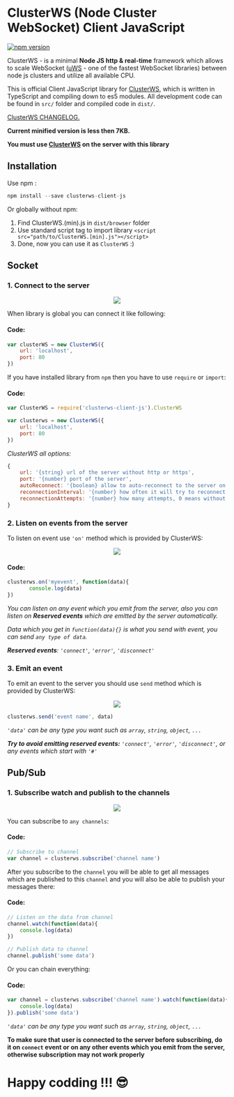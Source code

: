# ClusterWS (Node Cluster WebSocket) Client JavaScript

[![npm version](https://badge.fury.io/js/clusterws-client-js.svg)](https://badge.fury.io/js/clusterws-client-js)

ClusterWS - is a minimal **Node JS http & real-time** framework which allows to scale WebSocket ([uWS](https://github.com/uNetworking/uWebSockets) - one of the fastest WebSocket libraries) between node js clusters and utilize all available CPU.

This is official Client JavaScript library for [ClusterWS](https://github.com/goriunov/ClusterWS), which is written in TypeScript and compiling down to es5 modules. All development code can be found in `src/` folder and compiled code in `dist/`.

[ClusterWS CHANGELOG.](./information/CHANGELOG.md)

**Current minified version is less then 7KB.**

**You must use [ClusterWS](https://github.com/goriunov/ClusterWS) on the server with this library**

## Installation

Use npm :

```js
npm install --save clusterws-client-js
```

Or globally without npm:

1. Find ClusterWS.(min).js  in `dist/browser` folder
2. Use standard script tag to import library `<script src="path/to/ClusterWS.[min].js"></script>`
3. Done, now you can use it as `ClusterWS` :)

## Socket

### 1. Connect to the server

<div style="text-align:center"><img  src ="https://u.cubeupload.com/goriunovd/client1.gif"></div>

When library is global you can connect it like following:

#### **Code:**

```js
var clusterWS = new ClusterWS({
    url: 'localhost',
    port: 80
})
```

If you have installed library from `npm` then you have to use `require` or `import`:

#### **Code:**

```js
var ClusterWS = require('clusterws-client-js').ClusterWS

var clusterws = new ClusterWS({
    url: 'localhost',
    port: 80
})
```

*ClusterWS all options:*

```js
{
    url: '{string} url of the server without http or https',
    port: '{number} port of the server',
    autoReconnect: '{boolean} allow to auto-reconnect to the server on lost connection (default false)',
    reconnectionInterval: '{number} how often it will try to reconnect in ms (default 10000)',
    reconnectionAttempts: '{number} how many attempts, 0 means without limit (default 0)'
}
```

### 2. Listen on events from the server

To listen on event use `'on'` method which is provided by ClusterWS:

<div style="text-align:center"><img  src ="https://u.cubeupload.com/goriunovd/client2.gif"></div>

#### **Code:**

```js
clusterws.on('myevent', function(data){
       console.log(data)
})
```

*You can listen on any event which you emit from the server, also you can listen on **Reserved events** which are emitted by the server automatically.*

*Data which you get in `function(data){}` is what you send with event, you can send `any type of data`.*

***Reserved events**: `'connect'`, `'error'`, `'disconnect'`*

### 3. Emit an event

To emit an event to the server you should use `send` method which is provided by ClusterWS:

<div style="text-align:center"><img  src ="https://u.cubeupload.com/goriunovd/client3.gif"></div>

```js
clusterws.send('event name', data)
```

*`'data'` can be any type you want such as `array`, `string`, `object`, `...`*

***Try to avoid emitting reserved events:** `'connect'`, `'error'`, `'disconnect'`, or any events which start with `'#'`*

## Pub/Sub

### 1. Subscribe watch and publish to the channels

<div style="text-align:center"><img  src ="https://u.cubeupload.com/goriunovd/client4.gif"></div>

You can subscribe to `any channels`:

#### **Code:**


```js
// Subscribe to channel
var channel = clusterws.subscribe('channel name')
```

After you subscribe to the `channel` you will be able to get all messages which are published to this `channel` and you will also be able to publish your messages there:

#### **Code:**

```js
// Listen on the data from channel
channel.watch(function(data){
    console.log(data)
})

// Publish data to channel
channel.publish('some data')
```

Or you can chain everything:

#### **Code:**

```js
var channel = clusterws.subscribe('channel name').watch(function(data){
    console.log(data)
}).publish('some data')
```

*`'data'` can be any type you want such as `array`, `string`, `object`, `...`*

**To make sure that user is connected to the server before subscribing, do it on `connect` event or on any other events which you emit from the server, otherwise subscription may not work properly**

# Happy codding !!! :sunglasses:
